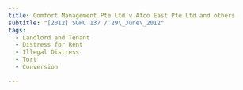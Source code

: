 ```yaml
---
title: Comfort Management Pte Ltd v Afco East Pte Ltd and others 
subtitle: "[2012] SGHC 137 / 29\_June\_2012"
tags:
  - Landlord and Tenant
  - Distress for Rent
  - Illegal Distress
  - Tort
  - Conversion

---
```


